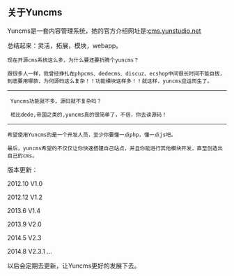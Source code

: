 ## 关于Yuncms ##

Yuncms是一套内容管理系统，她的官方介绍网址是:[cms.yunstudio.net](http://cms.yunstudio.net)

总结起来：灵活，拓展，模块，webapp。

```
现在开源cms系统这么多，为什么要还要折腾个yuncms？

跟很多人一样，我曾经挣扎在phpcms、dedecms、discuz、ecshop中间很长时间不能自拔，到底要用哪款，为何源码这么复杂！！功能模块这样多！！就这样，yuncms应运而生了。
```

-----------------------------------------------------
```
 Yuncms功能就不多，源码就不复杂吗？
 
 相比dede,帝国之类的,yuncms真的很简单了，不信，你去读源码！
```
 ------------------------------------------
 
```
希望使用Yuncms的是一个开发人员，至少你要懂一点php，懂一点js吧。

最后，yuncms希望的不仅仅让你快速搭建自己站点，并且你能进行其他模块开发，直至创造出自己的cms。
```

版本更新：

2012.10  V1.0

2012.12  V1.2

2013.6 V1.4

2013.9 V2.0

2014.5 V2.3

2014.8 V2.3.1
...

以后会定期去更新，让Yuncms更好的发展下去。